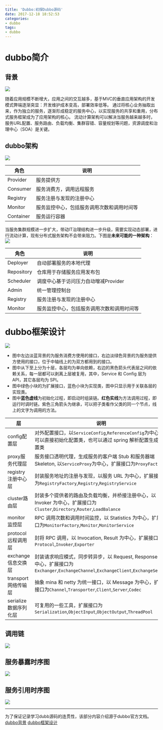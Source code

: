 ```yaml
---
title: 'Dubbo:初探Dubbo源码'
date: 2017-12-18 18:52:53
categories:
- dubbo
tags:
- dubbo
---
```


# dubbo简介
## 背景
![](/images/dubbo/dubbo-architecture-roadmap.png)

随着应用规模不断增大，应用之间的交互越多，基于MVC的垂直应用架构的开发模式弊端逐渐突显：开发维护成本变高，部署效率低等。
通过将核心业务抽取出来，作为独立的服务，逐渐形成稳定的服务中心，以实现服务的共享和重用，分布式服务框架成为了应用架构的核心。
流动计算架构可以解决当服务越来越多时，服务URL配置、服务路由、负载均衡、集群容错、容量规划等问题，资源调度和治理中心（SOA）是关键。

## dubbo架构
![](/images/dubbo/dubbo-architecture.png)

| 角色 | 说明 |
|--------|--------|
|Provider|服务提供方|
|Consumer|服务消费方，调用远程服务|
|Registry|服务注册与发现的注册中心|
|Monitor|服务监控中心，包括服务调用次数和调用时间等|
|Container|服务运行容器|

当服务集群规模进一步扩大，带动IT治理结构进一步升级，需要实现动态部署，进行流动计算，现有分布式服务架构不会带来阻力。下图是**未来可能的一种架构**：
![](/images/dubbo/dubbo-architecture-future.png)

| 角色 | 说明 |
|--------|--------|
|Deployer|自动部署服务的本地代理|
|Repository|仓库用于存储服务应用发布包|
|Scheduler|调度中心基于访问压力自动增减Provider|
|Admin|统一管理控制台|
|Registry|服务注册与发现的注册中心|
|Monitor|服务监控中心，包括服务调用次数和调用时间等|

# dubbo框架设计
![](/images/dubbo/dubbo-framework.png)

- 图中左边淡蓝背景的为服务消费方使用的接口，右边淡绿色背景的为服务提供方使用的接口，位于中轴线上的为双方都用到的接口。
- 图中从下至上分为十层，各层均为单向依赖，右边的黑色箭头代表层之间的依赖关系，每一层都可以剥离上层被复用，其中，Service 和 Config 层为 API，其它各层均为 SPI。
- 图中绿色小块的为扩展接口，蓝色小块为实现类，图中只显示用于关联各层的实现类。
- 图中**蓝色虚线**为初始化过程，即启动时组装链。**红色实线**为方法调用过程，即运行时调时链。紫色三角箭头为继承，可以把子类看作父类的同一个节点，线上的文字为调用的方法。

| 层 | 说明 |
|--------|--------|
|config配置层|对外配置接口，以`ServiceConfig`,`ReferenceConfig`为中心，可以直接初始化配置类，也可以通过 spring 解析配置生成配置类|
|proxy服务代理层|服务接口透明代理，生成服务的客户端 Stub 和服务器端 Skeleton, 以`ServiceProxy`为中心，扩展接口为`ProxyFactory`|
|registry注册中心层|封装服务地址的注册与发现，以服务 URL 为中心，扩展接口为`RegistryFactory`,`Registry`,`RegistryService`|
|cluster路由层|封装多个提供者的路由及负载均衡，并桥接注册中心，以 Invoker 为中心，扩展接口为`Cluster`,`Directory`,`Router`,`LoadBalance`|
|monitor监控层|RPC 调用次数和调用时间监控，以 Statistics 为中心，扩展接口为`MonitorFactory`,`Monitor`,`MonitorService`|
|protocol远程调用层|封将 RPC 调用，以 Invocation, Result 为中心，扩展接口为`Protocol`,`Invoker`,`Exporter`|
|exchange信息交换层|封装请求响应模式，同步转异步，以 Request, Response 为中心，扩展接口为`Exchanger`,`ExchangeChannel`,`ExchangeClient`,`ExchangeServer`|
|transport网络传输层|抽象 mina 和 netty 为统一接口，以 Message 为中心，扩展接口为`Channel`,`Transporter`,`Client`,`Server`,`Codec`|
|serialize数据序列化层|可复用的一些工具，扩展接口为`Serialization`,`ObjectInput`,`ObjectOutput`,`ThreadPool`|

## 调用链
![](/images/dubbo/dubbo-extension.png)

## 服务暴露时序图
![](/images/dubbo/dubbo-export.png)

## 服务引用时序图
![](/images/dubbo/dubbo-refer.png)


* * *
为了保证记录学习dubb源码的连贯性，该部分内容介绍源于dubbo官方文档。
[dubbo背景](http://dubbo.io/books/dubbo-user-book/)
[dubbo框架设计](http://dubbo.io/books/dubbo-dev-book/design.html)